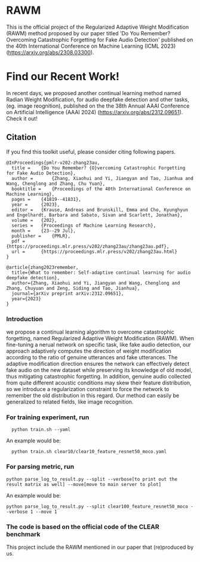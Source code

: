 # RAWM
This is the official project of the Regularized Adaptive Weight Modification (RAWM) method proposed by our paper titled 'Do You Remember? Overcoming Catastrophic Forgetting for Fake Audio Detection' published on the 40th International Conference on Machine Learning (ICML 2023) (https://arxiv.org/abs/2308.03300).

# Find our Recent Work!
In recent days, we proposed another continual learning method named Radian Weight Modification, for audio deepfake detection and other tasks, (eg. image reognition), published on the the 38th Annual AAAI Conference on Artificial Intelligence (AAAI 2024) (https://arxiv.org/abs/2312.09651). Check it out!

## Citation

If you find this toolkit useful, please consider citing following papers.
```
@InProceedings{pmlr-v202-zhang23au,
  title = 	 {Do You Remember? {O}vercoming Catastrophic Forgetting for Fake Audio Detection},
  author =       {Zhang, Xiaohui and Yi, Jiangyan and Tao, Jianhua and Wang, Chenglong and Zhang, Chu Yuan},
  booktitle = 	 {Proceedings of the 40th International Conference on Machine Learning},
  pages = 	 {41819--41831},
  year = 	 {2023},
  editor = 	 {Krause, Andreas and Brunskill, Emma and Cho, Kyunghyun and Engelhardt, Barbara and Sabato, Sivan and Scarlett, Jonathan},
  volume = 	 {202},
  series = 	 {Proceedings of Machine Learning Research},
  month = 	 {23--29 Jul},
  publisher =    {PMLR},
  pdf = 	 {https://proceedings.mlr.press/v202/zhang23au/zhang23au.pdf},
  url = 	 {https://proceedings.mlr.press/v202/zhang23au.html}
}

```
```
@article{zhang2023remember,
  title={What to remember: Self-adaptive continual learning for audio deepfake detection},
  author={Zhang, Xiaohui and Yi, Jiangyan and Wang, Chenglong and Zhang, Chuyuan and Zeng, Siding and Tao, Jianhua},
  journal={arXiv preprint arXiv:2312.09651},
  year={2023}
}
```
### Introduction 
we propose a continual learning algorithm to overcome catastrophic forgetting, named Regularized Adaptive Weight Modification (RAWM). When fine-tuning a nerual network on specific task, like fake audio detection, our approach adaptively computes the direction of weight modification according to the ratio of genuine utterances and fake utterances. The adaptive modification direction ensures the network can effectively detect fake audio on the new dataset while preserving its knowledge of old model, thus mitigating catastrophic forgetting. In addition, genuine audio collected from quite different acoustic conditions may skew their feature distribution, so we introduce a regularization constraint to force the network to remember the old distribution in this regard. Our method can easily be generalized to related fields, like image recognition.
<!-- <!-- ![](./subspaces.jpg) -->

<!-- <img src="./subspaces.jpg" width="50%"> -->

### For training experiment, run 
```
  python train.sh --yaml
```
An example would be: 
```
  python train.sh clear10/clear10_feature_resnet50_moco.yaml
```
### For parsing metric, run
```
python parse_log_to_result.py --split --verbose[to print out the result matrix as well] --move[move to main server to plot] 
```
An example would be: 
```
python parse_log_to_result.py --split clear100_feature_resnet50_moco --verbose 1 --move 1
```
### The code is based on the official code of the CLEAR benchmark
This project include the RAWM mentioned in our paper that (re)produced by us.
